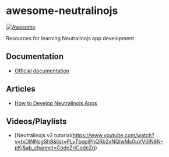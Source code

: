 # awesome-neutralinojs
[![Awesome](https://awesome.re/badge-flat2.svg)](https://awesome.re)

Resources for learning Neutralinojs app development

## Documentation 
- [Official documentation](https://neutralino.js.org/docs)

## Articles
- [How to Develop Neutralinojs Apps](https://factsoverflow.com/how-to-develop-neutralinojs-apps/)

## Videos/Playlists
- [Neutralinojs v2 tutorial(https://www.youtube.com/watch?v=txDlNNsgSh8&list=PLvTbqpiPhQRb2xNQlwMs0uVV0IN8N-pKj&ab_channel=CodeZriCodeZri)
